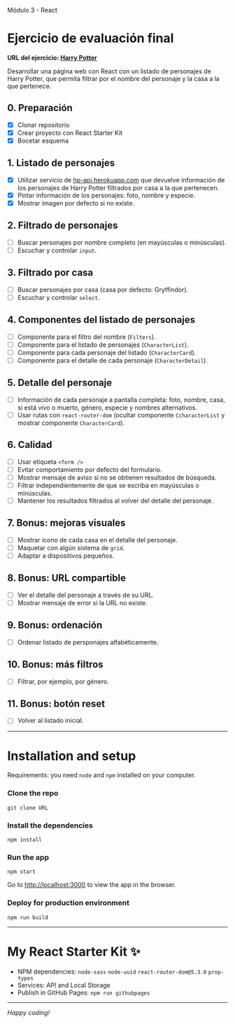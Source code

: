 Módulo 3 - React

# Ejercicio de evaluación final

**URL del ejercicio: [Harry Potter](#)**

Desarrollar una página web con React con un listado de personajes de Harry Potter, que permita filtrar por el nombre del personaje y la casa a la que pertenece.

## 0. Preparación

- [x] Clonar repositorio
- [x] Crear proyecto con React Starter Kit
- [x] Bocetar esquema

## 1. Listado de personajes

- [x] Utilizar servicio de [hp-api.herokuapp.com](http://hp-api.herokuapp.com/) que devuelve información de los personajes de Harry Potter filtrados por casa a la que pertenecen.
- [x] Pintar información de los personajes: foto, nombre y especie.
- [x] Mostrar imagen por defecto si no existe.

## 2. Filtrado de personajes

- [ ] Buscar personajes por nombre completo (en mayúsculas o minúsculas).
- [ ] Escuchar y controlar `input`.

## 3. Filtrado por casa

- [ ] Buscar personajes por casa (casa por defecto: Gryffindor).
- [ ] Escuchar y controlar `select`.

## 4. Componentes del listado de personajes

- [ ] Componente para el filtro del nombre (`Filters`).
- [ ] Componente para el listado de personajes (`CharacterList`).
- [ ] Componente para cada personaje del listado (`CharacterCard`).
- [ ] Componente para el detalle de cada personaje (`CharacterDetail`).

## 5. Detalle del personaje

- [ ] Información de cada personaje a pantalla completa: foto, nombre, casa, si está vivo o muerto, género, especie y nombres alternativos.
- [ ] Usar rutas con `react-router-dom` (ocultar componente `CcharacterList` y mostrar componente `CharacterCard`).

## 6. Calidad

- [ ] Usar etiqueta `<form />`
- [ ] Evitar comportamiento por defecto del formulario.
- [ ] Mostrar mensaje de aviso si no se obtienen resultados de búsqueda.
- [ ] Filtrar independientemente de que se escriba en mayúsculas o minúsculas.
- [ ] Mantener los resultados filtrados al volver del detalle del personaje.

## 7. Bonus: mejoras visuales

- [ ] Mostrar icono de cada casa en el detalle del personaje.
- [ ] Maquetar con algún sistema de `grid`.
- [ ] Adaptar a dispositivos pequeños.

## 8. Bonus: URL compartible

- [ ] Ver el detalle del personaje a través de su URL.
- [ ] Mostrar mensaje de error si la URL no existe.

## 9. Bonus: ordenación

- [ ] Ordenar listado de persponajes alfabéticamente.

## 10. Bonus: más filtros

- [ ] Filtrar, por ejemplo, por género.

## 11. Bonus: botón reset

- [ ] Volver al listado inicial.

---

# Installation and setup

Requirements: you need `node` and `npm` installed on your computer.

### Clone the repo

```
git clone URL
```

### Install the dependencies

```
npm install
```

### Run the app

```
npm start
```

Go to [http://localhost:3000](http://localhost:3000) to view the app in the browser.

### Deploy for production environment

```
npm run build
```

---

# My React Starter Kit ✨

- NPM dependencies: `node-sass` `node-uuid` `react-router-dom@5.3.0` `prop-types`
- Services: API and Local Storage
- Publish in GitHub Pages: `npm run githubpages`

---

_Happy coding!_
